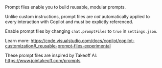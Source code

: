 Prompt files enable you to build reusable, modular prompts.

Unlike custom instructions, prompt files are _not_ automatically applied to every interaction with Copilot and must be explictly referenced.

Enable prompt files by changing `chat.promptFiles` to `true` in `settings.json`.

Learn more:
https://code.visualstudio.com/docs/copilot/copilot-customization#_reusable-prompt-files-experimental

These prompt files are inspired by Takeoff AI:
https://www.jointakeoff.com/prompts